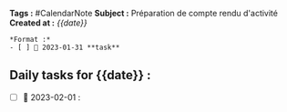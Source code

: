 
**Tags :** #CalendarNote 
**Subject :** Préparation de compte rendu d'activité
**Created at :** *{{date}}*

```ad-note
*Format :*
- [ ] 📅 2023-01-31 **task** 

```

## Daily tasks for {{date}} :

- [ ] 📅 2023-02-01 : 

